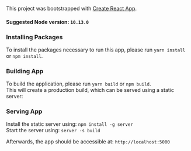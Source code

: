 This project was bootstrapped with [Create React App](https://github.com/facebook/create-react-app).

#### Suggested Node version: `10.13.0`

### Installing Packages

To install the packages necessary to run this app, please run `yarn install` or `npm install`.

### Building App

To build the application, please run `yarn build` or `npm build`.   
This will create a production build, which can be served using a static server:

### Serving App
Install the static server using: `npm install -g server`  
Start the server using: `server -s build`

Afterwards, the app should be accessible at: `http://localhost:5000`